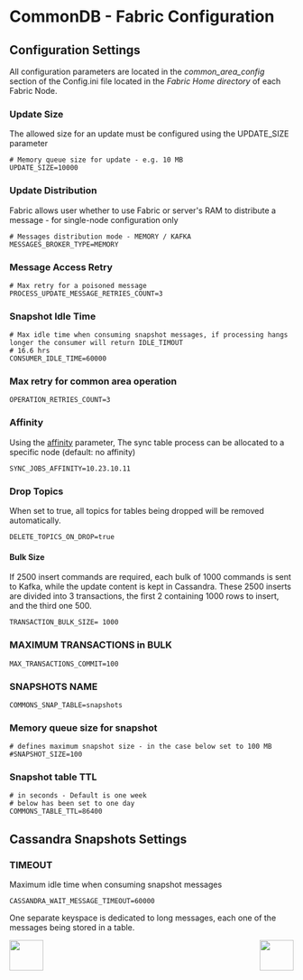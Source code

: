 # CommonDB - Fabric Configuration 

## Configuration Settings

All configuration parameters are located in the *common_area_config* section of the Config.ini file located in the *Fabric Home directory* of each Fabric Node.


### Update Size
The allowed size for an update must be configured using the UPDATE_SIZE parameter

```
# Memory queue size for update - e.g. 10 MB
UPDATE_SIZE=10000
```

### Update Distribution
Fabric allows user whether to use Fabric or server's RAM to distribute a message - for single-node configuration only

```
# Messages distribution mode - MEMORY / KAFKA
MESSAGES_BROKER_TYPE=MEMORY
```

### Message Access Retry

```
# Max retry for a poisoned message
PROCESS_UPDATE_MESSAGE_RETRIES_COUNT=3
```

### Snapshot Idle Time

```
# Max idle time when consuming snapshot messages, if processing hangs longer the consumer will return IDLE_TIMOUT
# 16.6 hrs
CONSUMER_IDLE_TIME=60000
```

### Max retry for common area operation
```OPERATION_RETRIES_COUNT=3```

### Affinity 

Using the [affinity](/articles/20_jobs_and_batch_services/10_jobs_and_batches_affinity.md) parameter, The sync table process can be allocated to a specific node (default: no affinity)
```
SYNC_JOBS_AFFINITY=10.23.10.11
```

### Drop Topics

When set to true, all topics for tables being dropped will be removed automatically.
```
DELETE_TOPICS_ON_DROP=true
```

#### Bulk Size

If 2500 insert commands are required, each bulk of 1000 commands is sent to Kafka, while the update content is kept in Cassandra. 
These 2500 inserts are divided into 3 transactions, the first 2 containing 1000 rows to insert, and the third one 500.

```
TRANSACTION_BULK_SIZE= 1000
```




### MAXIMUM TRANSACTIONS in BULK

```
MAX_TRANSACTIONS_COMMIT=100
```

### SNAPSHOTS NAME

```
COMMONS_SNAP_TABLE=snapshots
```

### Memory queue size for snapshot
```
# defines maximum snapshot size - in the case below set to 100 MB
#SNAPSHOT_SIZE=100
```

### Snapshot table TTL

```
# in seconds - Default is one week
# below has been set to one day
COMMONS_TABLE_TTL=86400 
```

## Cassandra Snapshots Settings

### TIMEOUT

Maximum idle time when consuming snapshot messages

```
CASSANDRA_WAIT_MESSAGE_TIMEOUT=60000
```

One separate keyspace is dedicated to long messages, each one of the messages being stored in a table.




[<img align="left" width="60" height="54" src="/articles/images/Previous.png">](/articles/22_reference%28commonDB%29_tables/03_fabric_commonDB_flow.md)

[<img align="right" width="60" height="54" src="/articles/images/Next.png">](/articles/22_reference%28commonDB%29_tables/05_fabric_commonDB_runtime.md)

